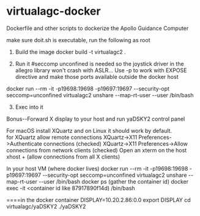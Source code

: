 # virtualagc-docker
Dockerfile and other scripts to dockerize the Apollo Guidance Computer

make sure doit.sh is executable, run the following as root

1. Build the image
docker build -t virtualagc2 .

2. Run it
#seccomp unconfined is needed so the joystick driver in the allegro library won't crash with ASLR...  Use -p to work with EXPOSE directive and make those ports available outside the docker host

docker run --rm -it -p19698:19698 -p19697:19697 --security-opt seccomp=unconfined virtualagc2 unshare --map-rt-user --user /bin/bash

3. Exec into it

Bonus--Forward X display to your host and run yaDSKY2 control panel

For macOS install XQuartz and on Linux it should work by default.  
for XQuartz allow remote connections 
XQuartz->X11 Preferences->Authenticate connections (checked)
XQuartz->X11 Preferences->Allow connections from network clients (checked)
Open an xterm on the host
xhost +        (allow connections from all X clients)

In your host VM (where docker lives)
docker run --rm -it -p19698:19698 -p19697:19697 --security-opt seccomp=unconfined virtualagc2 unshare --map-rt-user --user /bin/bash
docker ps (gather the container id)
docker exec -it <container id like 87917890f14d) /bin/bash

====in the docker container
DISPLAY=10.20.2.86:0.0
export DISPLAY
cd virtualagc/yaDSKY2
./yaDSKY2


